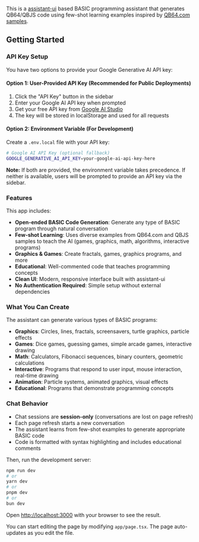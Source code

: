 This is a [assistant-ui](https://github.com/Yonom/assistant-ui) based BASIC programming assistant that generates QB64/QBJS code using few-shot learning examples inspired by [QB64.com samples](https://qb64.com/samples/qbjs.html).

## Getting Started

### API Key Setup

You have two options to provide your Google Generative AI API key:

#### Option 1: User-Provided API Key (Recommended for Public Deployments)

1. Click the "API Key" button in the sidebar
2. Enter your Google AI API key when prompted
3. Get your free API key from [Google AI Studio](https://aistudio.google.com/app/api-keys)
4. The key will be stored in localStorage and used for all requests

#### Option 2: Environment Variable (For Development)

Create a `.env.local` file with your API key:

```bash
# Google AI API Key (optional fallback)
GOOGLE_GENERATIVE_AI_API_KEY=your-google-ai-api-key-here
```

**Note:** If both are provided, the environment variable takes precedence. If neither is available, users will be prompted to provide an API key via the sidebar.

### Features

This app includes:

- **Open-ended BASIC Code Generation**: Generate any type of BASIC program through natural conversation
- **Few-shot Learning**: Uses diverse examples from QB64.com and QBJS samples to teach the AI (games, graphics, math, algorithms, interactive programs)
- **Graphics & Games**: Create fractals, games, graphics programs, and more
- **Educational**: Well-commented code that teaches programming concepts
- **Clean UI**: Modern, responsive interface built with assistant-ui
- **No Authentication Required**: Simple setup without external dependencies

### What You Can Create

The assistant can generate various types of BASIC programs:

- **Graphics**: Circles, lines, fractals, screensavers, turtle graphics, particle effects
- **Games**: Dice games, guessing games, simple arcade games, interactive drawing
- **Math**: Calculators, Fibonacci sequences, binary counters, geometric calculations
- **Interactive**: Programs that respond to user input, mouse interaction, real-time drawing
- **Animation**: Particle systems, animated graphics, visual effects
- **Educational**: Programs that demonstrate programming concepts

### Chat Behavior

- Chat sessions are **session-only** (conversations are lost on page refresh)
- Each page refresh starts a new conversation
- The assistant learns from few-shot examples to generate appropriate BASIC code
- Code is formatted with syntax highlighting and includes educational comments

Then, run the development server:

```bash
npm run dev
# or
yarn dev
# or
pnpm dev
# or
bun dev
```

Open [http://localhost:3000](http://localhost:3000) with your browser to see the
result.

You can start editing the page by modifying `app/page.tsx`. The page
auto-updates as you edit the file.
